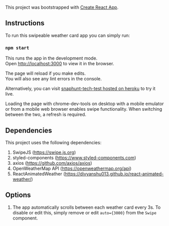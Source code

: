 This project was bootstrapped with [Create React App](https://github.com/facebook/create-react-app).

## Instructions

To run this swipeable weather card app you can simply run:

### `npm start`

This runs the app in the development mode.<br>
Open [http://localhost:3000](http://localhost:3000) to view it in the browser.

The page will reload if you make edits.<br>
You will also see any lint errors in the console.

Alternatively, you can visit [snaphunt-tech-test hosted on heroku](https://snaphunt-tech-test.herokuapp.com/) to try it live.

Loading the page with chrome-dev-tools on desktop with a mobile emulator or from a mobile web browser enables swipe functionality. When switching between the two, a refresh is required.

## Dependencies

This project uses the following dependencies:

1. SwipeJS (https://swipe.js.org)
2. styled-components (https://www.styled-components.com)
3. axios (https://github.com/axios/axios)
4. OpenWeatherMap API (https://openweathermap.org/api)
5. ReactAnimatedWeather (https://divyanshu013.github.io/react-animated-weather/)

## Options

1. The app automatically scrolls between each weather card every 3s. To disable or edit this, simply remove or edit ```auto={3000}``` from the ```Swipe``` component.

